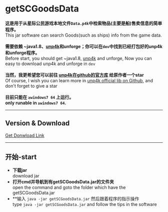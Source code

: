 # getSCGoodsData
  **这是用于从星际公民游戏本地文件`Data.p4k`中检索物品(主要是船)售卖信息的简单程序。**</br>  This jar software can search Goods(such as ships) info from the game data.</br></br>**需要依赖 ~java1.8、[unp4k](https://github.com/dolkensp/unp4k)和unforge；你可以在`dev`中找到已经打包好的unp4k和unforge程序。**</br>Before start, you should get ~java1.8,  [unp4k](https://github.com/dolkensp/unp4k) and unforge, Now you can easy to download unp4k and unforge in `dev`</br></br>  **当然，我更希望您可以前往 [unp4k在github的官方库](https://github.com/dolkensp/unp4k) 给原作者一个star**</br>  Of course, I wish you can learn more in [unp4k official lib on Github](https://github.com/dolkensp/unp4k), and don't forget to give a star</br></br>  **目前只能在 `≥windows7 64` 上运行。**</br>**only runable in `≥windows7 64`.**
      
      
      
---


## Version & Download
   [Get Donwload Link](https://github.com/cfdxkk/getSCGoodsData/wiki/Version-&-Download)

---
  
## 开始-start
- **下载jar**</br>download jar
- **打开cmd并导航到有getSCGoodsData.jar的文件夹**</br>open the command and goto the folder which have the getSCGoodsData.jar
- **输入 `java -jar getSCGoodsData.jar` 然后跟着程序的指示操作</br>type `java -jar getSCGoodsData.jar` and follow the tips in the software

  
